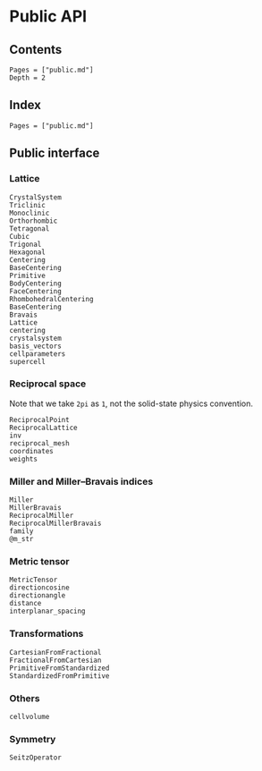 # Public API

## Contents

```@contents
Pages = ["public.md"]
Depth = 2
```

## Index

```@index
Pages = ["public.md"]
```

## Public interface

### Lattice

```@docs
CrystalSystem
Triclinic
Monoclinic
Orthorhombic
Tetragonal
Cubic
Trigonal
Hexagonal
Centering
BaseCentering
Primitive
BodyCentering
FaceCentering
RhombohedralCentering
BaseCentering
Bravais
Lattice
centering
crystalsystem
basis_vectors
cellparameters
supercell
```

### Reciprocal space

Note that we take ``2pi`` as ``1``, not the solid-state physics convention.

```@docs
ReciprocalPoint
ReciprocalLattice
inv
reciprocal_mesh
coordinates
weights
```

### Miller and Miller–Bravais indices

```@docs
Miller
MillerBravais
ReciprocalMiller
ReciprocalMillerBravais
family
@m_str
```

### Metric tensor

```@docs
MetricTensor
directioncosine
directionangle
distance
interplanar_spacing
```

### Transformations

```@docs
CartesianFromFractional
FractionalFromCartesian
PrimitiveFromStandardized
StandardizedFromPrimitive
```

### Others

```@docs
cellvolume
```

### Symmetry

```@docs
SeitzOperator
```
